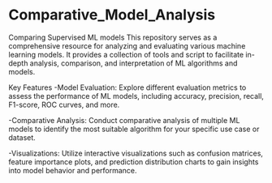 # Comparative_Model_Analysis
Comparing Supervised ML models
This repository serves as a comprehensive resource for analyzing and evaluating various machine learning models. It provides a collection of tools and script to facilitate in-depth analysis, comparison, and interpretation of ML algorithms and models.

Key Features
-Model Evaluation: Explore different evaluation metrics to assess the performance of ML models, including accuracy, precision, recall, F1-score, ROC curves, and more.

-Comparative Analysis: Conduct comparative analysis of multiple ML models to identify the most suitable algorithm for your specific use case or dataset.

-Visualizations: Utilize interactive visualizations such as confusion matrices, feature importance plots, and prediction distribution charts to gain insights into model behavior and performance.

